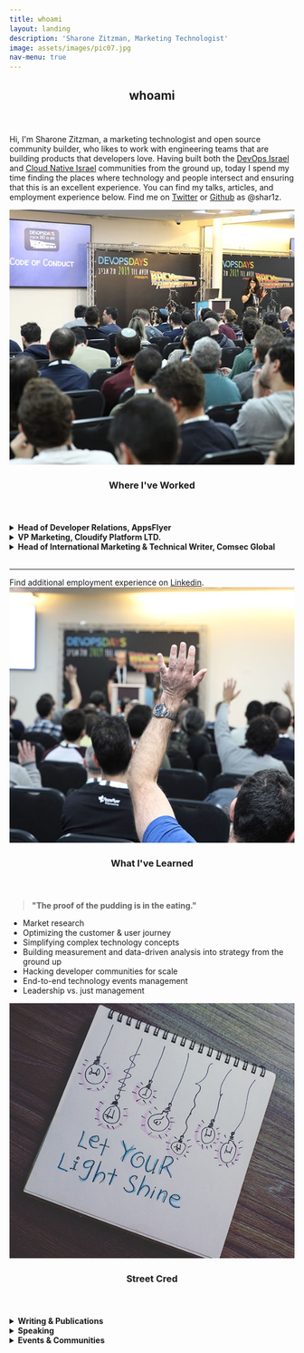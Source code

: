 ```yaml
---
title: whoami
layout: landing
description: 'Sharone Zitzman, Marketing Technologist'
image: assets/images/pic07.jpg
nav-menu: true
---
```


<!-- Main -->
<div id="main">

<!-- One -->
<section id="one">
	<div class="inner">
		<header class="major">
			<h2>whoami</h2>
		</header>
		<p>Hi, I'm Sharone Zitzman, a marketing technologist and open source community builder, who likes to work with engineering teams that are building products that developers love. Having built both the <a href="https://www.meetup.com/devops-in-israel/" target="_blank">DevOps Israel</a> and <a href="https://www.meetup.com/cloud-native-oss/" target="_blank">Cloud Native Israel</a> communities from the ground up, today I spend my time finding the places where technology and people intersect and ensuring that this is an excellent experience. You can find my talks, articles, and employment experience below. Find me on <a href="https://twitter.com/shar1z" target="_blank">Twitter</a> or <a href="https://github.com/shar1z" target="_blank">Github</a> as @shar1z.</p>
	</div>
</section>

<!-- Two -->
<section id="two" class="spotlights">
	<section>
		<a href="#" class="image">
			<img src="assets/images/pic081.jpg" alt="" data-position="center center" />
		</a>
		<div class="content">
			<div class="inner">
				<header class="major">
				<h3>Where I've Worked</h3>
				</header>
				<details><summary><strong>Head of Developer Relations, AppsFlyer</strong></summary>
				<p>After parting from Cloudify - my professional home for more than 7 years, I crystalized that the parts I enjoyed most about my time there was the strong focus on building developer communities and developer-facing products.  And that is why I decided to go all-in on a developer relations role.  In this capacity I am striving to build a culture focused on engineering excellence and craftsmanship, as well as a stellar developer experience for our suite of products and developer tools.</p>
				<strong>Achievements:</strong>
				<ul>
				Built AppsFlyer engineering brand from the ground up, with presence in:
				<li>30+ global conferences (top tier - O'Reilly Events, Kafka Summit, Devoxx, Codemotion and more), 20+ meetups, and participation in 6+ hackathons</li>
				<li>Built a database of developer talks, mentored, and cultivated speaking talent within the organization (See here: <a href="https://github.com/AppsFlyer/engineering-org-resources" target="_blank">AppsFlyer/engineering-org-resources</a>)</li>
				<li>Coded and launched <a href="https://appsflyer.github.io/" target="_blank">appsflyer.github.io</a> page</li>
				<li>Conceptualized, curated & launched the first ever global engineering hackathon:</li>
				<ul>
				<li> With 200+ engineers participating</li>
				<li> 8+ professional workshops (including: IoT, Machine Learning, Public Speaking, Engineering Management, Blockchain and Cryptocurrency among others) </li>
				<li>See <a href="https://hackweek.dev" target="_blank">https://hackweek.dev</a></li>
				</ul>
				<li>Expanded company focus from engineering brand to developer experience, and hired first developer advocate, as developer tools domain expert</li>
				<li>Built sustainable long-term content strategy (See <a href="https://medium.com/appsflyer" target="_blank">medium.com/AppsFlyer</a>)</li>
					</ul>
				</details>
				<details><summary><strong>VP Marketing, Cloudify Platform LTD.</strong></summary>
				<p>I was employed at Cloudify -- a spinoff of GigaSpaces Technologies LTD. -- from February 2011 through October 2018, where I started by building the open source developer community from the ground up, taking a leadership role in the OpenStack and Cloud Native communities, and finished my career there as VP Marketing having multiplied our revenue and clietele, and led a team focused on marketing & community, lead generation & data analysis, as well as business development.</p>
				<strong>Achievements:</strong>
				<ul>
				<li>Managed a team of senior marketing experts - marketing, community evangelist, data analyst, and business development</li>
				<li>Doubled revenue from 2016 to 2017</li>
				<li>Added $2M ARR from 2017 to 2018</li>
				<li>Tripled customer base - including top tier banks, telcos, and other financial services organizations</li>
				<li>Established Cloudify as a market leader in the Telco vertical</li>
				<li>Led product marketing and developer experience, through the customer journey & funnel</li>
				<li>Built the open source developer community from the ground up serving thousands of developers across a diversity of technologies, platforms, and languages</li>
				</ul>
				</details>
				<details><summary><strong>Head of International Marketing & Technical Writer, Comsec Global</strong></summary>
				<p>Management and execution of the company's local and international marketing strategy, including all aspects of brand management and awareness in English and Hebrew (PR materials, Web and social media presence, product demos, presentations, conferences). This involved working closely with, and supporting the VP Business Development & International Operations, with formulating the strategic marketing work plan for Israel and abroad, while defining measurable KPIs and KSIs to ensure its success; in addition to handling the relations with our local entities in the UK and the Netherlands.</p>
				<strong>Snapshot of responsibilities:</strong>
				<ul>
				<li>Creation of all of the targeted company marketing material: professional technical documentation, PR materials (brochures, press releases, service sheets, position papers, newsletters, ads and more)</li>
				<li>Maintaining the company’s Web presence (including: corporate website, Twitter, blog, Facebook page, LinkedIn page, targeted landing pages for new products, email marketing)</li>
				<li>Product Marketing: Product demos, presentations, and any branding material</li>
				</ul>
				</details>
				<br/>
				<hr/>
				Find additional employment experience on <a href="https://www.linkedin.com/in/sharonez/" target="_blank">Linkedin</a>.
			</div>
		</div>		
	</section>
	<section>
		<a href="#" class="image">
			<img src="assets/images/pic082.jpg" alt="" data-position="top center" />
		</a>
		<div class="content">
			<div class="inner">
				<header class="major">
					<h3>What I've Learned</h3>
				</header>
				<blockquote><strong>"The proof of the pudding is in the eating."</strong></blockquote>
				<ul>
				<li>Market research</li>
				<li>Optimizing the customer & user journey</li>
				<li>Simplifying complex technology concepts</li>
				<li>Building measurement and data-driven analysis into strategy from the ground up</li>
				<li>Hacking developer communities for scale</li>
				<li>End-to-end technology events management</li>
				<li>Leadership vs. just management</li>
				</ul>
			</div>
		</div>
	</section>
	<section>
		<a href="#" class="image">
			<img src="assets/images/pic10.jpg" alt="" data-position="25% 25%" />
		</a>
		<div class="content">
			<div class="inner">
				<header class="major">
					<h3>Street Cred</h3>
				</header>
				<details><summary><strong>Writing & Publications</strong></summary>
				<ul>
				<li><a href="https://thenewstack.io/challenge-industry-norms-and-redefine-your-technology-roles/" target="_blank">Challenge Industry Norms and Redefine Your Technology Roles</a></li>
				<li><a href="https://thenewstack.io/what-the-fork-amazon/" target="_blank">What the Fork, Amazon?</a></li>
				<li><a href="https://medium.com/@shar1z" target="_blank">My Medium Blog</a></li>
				<li><a href="https://opensource.com/business/16/4/openstack-summit-interview-sharone-zitzman" target="_blank">Organizing the OpenStack community locally and globally</a></li>&nbsp;
				<h4>Podcasts:</h4>
				<li>The Open Source Podcast (2016-2018 -- Curated Content and Co-Hosted) - <a href="https://soundcloud.com/theopensourcepodcast" target="_blank">SoundClolud</a> | <a href="https://www.youtube.com/channel/UCRIHdXlGaV5CvFRynkA-r3A" target="_blank">YouTube</a></li>
				<li><a href="https://podtail.com/en/podcast/devinsider-the-story-of-the-israeli-tech-companies/sharone-zitzman-appsflyer-under-the-hood/" target="_blank">DevInsider: AppsFlyer Under the hood</a></li>
				<li><a href="https://thenewstack.io/context-amazons-elastic-distribution-the-business-of-quantum-computing/" target="_blank">Context: Amazon’s Elastic Distribution, the Business of Quantum Computing</a></li>
				</ul>
				</details>
				<details><summary><strong>Speaking</strong></summary>
				<ul>
				<li><a href="https://www.youtube.com/watch?v=EFI5V-Vqulo" target="_blank">Game of Open Source: A Tale of Hype & Mire - Keynote, jsday 2019</a></li>
				<li><a href="https://www.youtube.com/watch?v=kttJ7js7uC8" target="_blank">Artificial Insanity - How to Keep Calm & Combat Imposter Syndrome, Reversim 2019</a></li>
				<li><a href="https://www.youtube.com/watch?v=8AURp2imtKQ" target="_blank">When Your Open Source Project Stops Being Cool - Sharone Zitzman - DevOpsDays Tel Aviv 2017</a></li>
				<li><a href="https://www.youtube.com/watch?v=ZolFwqJ2whw" target="_blank">Azure, OpenStack & Kubernetes Multi-Stack Orchestration | Go Open Source Tel Aviv, 2018</a></li>
				<li><a href="https://www.youtube.com/watch?v=pTNngYk1pgU" target="_blank">The Amazon Effect on Open Source Cloud Business Models, OpenStack Summit Boston, 2017</a></li>
				<li><a href="https://www.youtube.com/watch?v=8AURp2imtKQ&list=PLaPhdMYPt9Qh9J3IdJYgTGtRUouOurd38" target="_blank">More Talks Playlist</a></li>
				</ul>
				</details>
				<details><summary><strong>Events & Communities</strong></summary>
				<ul>
				<li><a href="https://devopsdaystlv.com" target="">DevOpsDays Tel Aviv</a> (Co-Founder and Co-Organizer)</li>
				<li><a href="" target="https://cloudnativeisrael.com">Cloud Native Day Tel Aviv</a> (formerly OpenStack Days Tel Aviv - Co-Founder and Co-Organizer)</li>
				<li><a href="" target="https://statscraft.org.il">StatsCraft</a> (the foremost monitoring conference in Israel - Co-Organizer)</li>&nbsp;
				<h4>Meetups (Co-Organizer):</h4>
				<li><a href="https://www.meetup.com/devops-in-israel/" target="_blank">DevOps Israel Meetup</a></li>
				<li><a href="https://www.meetup.com/cloud-native-oss/" target="_blank">Cloud Native & OSS Israel</a></li>
				<li><a href="https://www.meetup.com/Cloud-Online-Meetup/" target="_blank">Cloud Online Meetup</a></li>
				<li><a href="https://www.meetup.com/DevRel/" target="_blank">DevRel IL Meetup</a></li>
				</ul>
				</details>
			</div>
		</div>
	</section>
	</section>
	</div>
	

				
<!-- End -->
